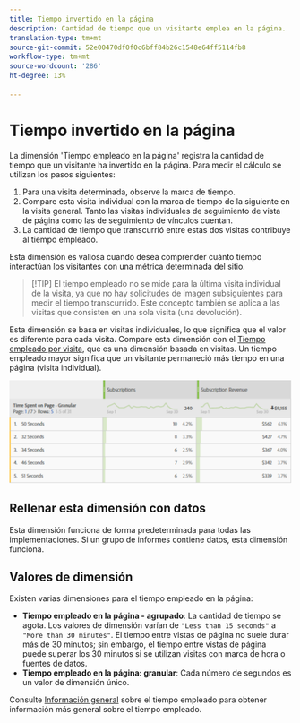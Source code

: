 ```yaml
---
title: Tiempo invertido en la página
description: Cantidad de tiempo que un visitante emplea en la página.
translation-type: tm+mt
source-git-commit: 52e00470df0f0c6bff84b26c1548e64ff5114fb8
workflow-type: tm+mt
source-wordcount: '286'
ht-degree: 13%

---
```



# Tiempo invertido en la página

La dimensión &#39;Tiempo empleado en la página&#39; registra la cantidad de tiempo que un visitante ha invertido en la página. Para medir el cálculo se utilizan los pasos siguientes:

1. Para una visita determinada, observe la marca de tiempo.
2. Compare esta visita individual con la marca de tiempo de la siguiente en la visita general. Tanto las visitas individuales de seguimiento de vista de página como las de seguimiento de vínculos cuentan.
3. La cantidad de tiempo que transcurrió entre estas dos visitas contribuye al tiempo empleado.

Esta dimensión es valiosa cuando desea comprender cuánto tiempo interactúan los visitantes con una métrica determinada del sitio.

>[!TIP] El tiempo empleado no se mide para la última visita individual de la visita, ya que no hay solicitudes de imagen subsiguientes para medir el tiempo transcurrido. Este concepto también se aplica a las visitas que consisten en una sola visita (una devolución).

Esta dimensión se basa en visitas individuales, lo que significa que el valor es diferente para cada visita. Compare esta dimensión con el [Tiempo empleado por visita](time-spent-per-visit.md), que es una dimensión basada en visitas. Un tiempo empleado mayor significa que un visitante permaneció más tiempo en una página (visita individual).

![Tiempo invertido en la página](../metrics/assets/time-spent2.png)

## Rellenar esta dimensión con datos

Esta dimensión funciona de forma predeterminada para todas las implementaciones. Si un grupo de informes contiene datos, esta dimensión funciona.

## Valores de dimensión

Existen varias dimensiones para el tiempo empleado en la página:

* **Tiempo empleado en la página - agrupado**: La cantidad de tiempo se agota. Los valores de dimensión varían de `"Less than 15 seconds"` a `"More than 30 minutes"`. El tiempo entre vistas de página no suele durar más de 30 minutos; sin embargo, el tiempo entre vistas de página puede superar los 30 minutos si se utilizan visitas con marca de hora o fuentes de datos.
* **Tiempo empleado en la página: granular**: Cada número de segundos es un valor de dimensión único.

Consulte [Información general](../metrics/time-spent.md) sobre el tiempo empleado para obtener información más general sobre el tiempo empleado.
